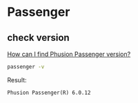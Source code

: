 # Passenger

## check version
[How can I find Phusion Passenger version?](https://stackoverflow.com/questions/8174837/how-can-i-find-phusion-passenger-version)
```sh
passenger -v
```

Result:
```
Phusion Passenger(R) 6.0.12
```

